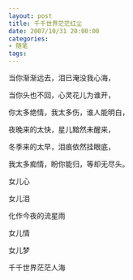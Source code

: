 ```yaml
---
layout: post
title: 千千世界茫茫红尘
date: 2007/10/31 20:00:00
categories: 
- 随笔
tags: 
---
```


当你渐渐远去，泪已淹没我心海，

当你头也不回，心灵花儿为谁开，

你太多绝情，我太多伤，谁人能明白，

夜晚来的太快，星儿黯然未醒来，

冬季来的太早，泪痕依然挂眼底，

我太多痴情，盼你能归，等却无尽头。

女儿心

女儿泪

化作今夜的流星雨

女儿情

女儿梦

千千世界茫茫人海
